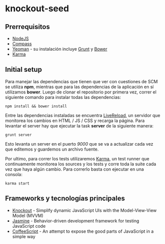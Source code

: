 knockout-seed
=============

## Prerrequisitos

* [NodeJS](http://nodejs.org/)
* [Compass](http://compass-style.org/)
* [Yeoman](http://yeoman.io/) - su instalación incluye [Grunt](http://gruntjs.com/) y [Bower](http://bower.io/)
* [Karma](http://karma-runner.github.io)

## Initial setup

Para manejar las dependencias que tienen que ver con cuestiones de SCM se utiliza **npm**, mientras que para las dependencias de la aplicación en sí utilizamos **bower**. Luego de clonar el repositorio por primera vez, correr el siguiente comando para instalar todas las dependencias:

    npm install && bower install

Entre las dependencias instaladas se encuentra [LiveReload](http://livereload.com/), un servidor que monitorea los cambios en HTML / JS / CSS y recarga la página. Para levantar el server hay que ejecutar la task **server** de la siguiente manera:

    grunt server
    
Esto levanta un server en el puerto _9000_ que se va a actualizar cada vez que editemos y guardemos un archivo fuente.

Por ultimo, para correr los tests utilizaremos [Karma](http://karma-runner.github.io/), un test runner que continuamente monitorea los sources y los tests y corre toda la suite cada vez que haya algún cambio. Para correrlo basta con ejecutar en una consola:
    
    karma start

## Frameworks y tecnologías principales

* [Knockout](http://knockoutjs.com/) - Simplify dynamic JavaScript UIs with the Model-View-View Model (MVVM)
* [Jasmine](http://pivotal.github.io/jasmine/) - Behavior-driven development framework for testing JavaScript code
* [CoffeeScript](http://coffeescript.org/) - An attempt to expose the good parts of JavaScript in a simple way
